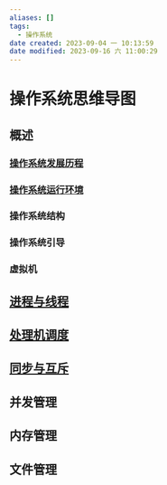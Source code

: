 ```yaml
---
aliases: []
tags:
  - 操作系统
date created: 2023-09-04 一 10:13:59
date modified: 2023-09-16 六 11:00:29
---
```

# 操作系统思维导图

## 概述

### [操作系统发展历程](操作系统发展历程.md)

### [操作系统运行环境](操作系统运行环境.md)

### 操作系统结构

### 操作系统引导

### 虚拟机

## [进程与线程](A-Premanent/408/操作系统/进程与线程.md)

## [处理机调度](处理机调度.md)

## [同步与互斥](同步与互斥.md)

## 并发管理

## 内存管理

## 文件管理